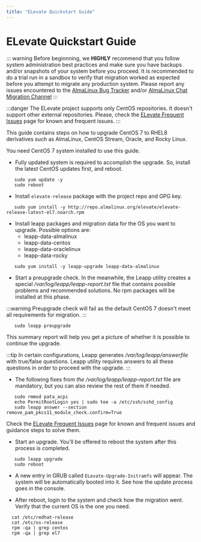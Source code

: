 ```yaml
---
title: "ELevate Quickstart Guide"
---
```


# ELevate Quickstart Guide

::: warning
Before beginnning, we **HIGHLY** recommend that you follow system administration best practices and make sure you have backups and/or snapshots of your system before you proceed. It is recommended to do a trial run in a sandbox to verify that migration worked as expected before you attempt to migrate any production system. Please report any issues encountered to the [AlmaLinux Bug Tracker](https://bugs.almalinux.org) and/or [AlmaLinux Chat Migration Channel](https://chat.almalinux.org/almalinux/channels/migration)
:::

:::danger
The ELevate project supports only CentOS repositories. It doesn't support other external repositories. Please, check the [ELevate Frequent Issues](/elevate/ELevate-frequent-issues) page for known and frequent issues.
:::

This guide contains steps on how to upgrade CentOS 7 to RHEL8 derivatives such as AlmaLinux, CentOS Stream, Oracle, and Rocky Linux. 

You need CentOS 7 system installed to use this guide.


* Fully updated system is required to accomplish the upgrade. So, install the latest CentOS updates first, and reboot.
 ```
    sudo yum update -y
    sudo reboot
 ```


* Install `elevate-release` package with the project repo and GPG key.
 ```
    sudo yum install -y http://repo.almalinux.org/elevate/elevate-release-latest-el7.noarch.rpm
 ```


* Install leapp packages and migration data for the OS you want to upgrade. Possible options are:
    * leapp-data-almalinux
    * leapp-data-centos
    * leapp-data-oraclelinux
    * leapp-data-rocky
 ```
    sudo yum install -y leapp-upgrade leapp-data-almalinux
 ```

* Start a preupgrade check. In the meanwhile, the Leapp utility creates a special */var/log/leapp/leapp-report.txt* file that contains possible problems and recommended solutions. No rpm packages will be installed at this phase.

:::warning
Preupgrade check will fail as the default CentOS 7 doesn't meet all requirements for migration.
:::

 ```
    sudo leapp preupgrade
 ```

This summary report will help you get a picture of whether it is possible to continue the upgrade.

:::tip
In certain configurations, Leapp generates */var/log/leapp/answerfile* with true/false questions. Leapp utility requires answers to all these questions in order to proceed with the upgrade.
:::

* The following fixes from *the /var/log/leapp/leapp-report.txt* file are mandatory, but you can also review the rest of them if needed.
```
   sudo rmmod pata_acpi
   echo PermitRootLogin yes | sudo tee -a /etc/ssh/sshd_config
   sudo leapp answer --section remove_pam_pkcs11_module_check.confirm=True
```

Check the [ELevate Frequent Issues](/elevate/ELevate-frequent-issues) page for known and frequent issues and guidance steps to solve them.

* Start an upgrade. You'll be offered to reboot the system after this process is completed.
 ```
    sudo leapp upgrade
    sudo reboot
```

* A new entry in GRUB called `ELevate-Upgrade-Initramfs` will appear. The system will be automatically booted into it.
   See how the update process goes in the console.

* After reboot, login to the system and check how the migration went. Verify that the current OS is the one you need.
 ```
   cat /etc/redhat-release
   cat /etc/os-release
   rpm -qa | grep centos
   rpm -qa | grep el7
```

